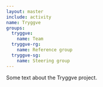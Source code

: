 ```yaml
---
layout: master
include: activity
name: Tryggve
groups:
  tryggve:
    name: Team
  tryggve-rg:
    name: Reference group
  tryggve-sg:
    name: Steering group
---
```


Some text about the Tryggve project.

